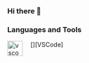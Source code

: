 ### Hi there 👋


### Languages and Tools
[<img align="left" alt="vscode icon" width="35px" src="https://cdn.jsdelivr.net/gh/devicons/devicon/icons/vscode/vscode-original.svg" style="padding-right:15px;" />][VSCode]
<!--
**ABBA-74/ABBA-74** is a ✨ _special_ ✨ repository because its `README.md` (this file) appears on your GitHub profile.

Here are some ideas to get you started:

- 🔭 I’m currently working on ...
- 🌱 I’m currently learning ...
- 👯 I’m looking to collaborate on ...
- 🤔 I’m looking for help with ...
- 💬 Ask me about ...
- 📫 How to reach me: ...
- 😄 Pronouns: ...
- ⚡ Fun fact: ...
-->
